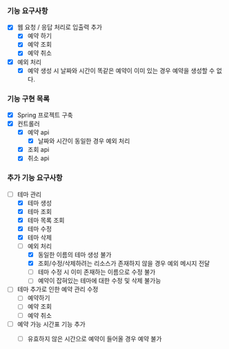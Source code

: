 ### 기능 요구사항
- [x] 웹 요청 / 응답 처리로 입출력 추가
  - [x] 예약 하기
  - [x] 예약 조회
  - [x] 예약 취소
- [x] 예외 처리
  - [x] 예약 생성 시 날짜와 시간이 똑같은 예약이 이미 있는 경우 예약을 생성할 수 없다.

### 기능 구현 목록
- [x] Spring 프로젝트 구축
- [x] 컨트롤러
  - [x] 예약 api
    - [x] 날짜와 시간이 동일한 경우 예외 처리
  - [x] 조회 api
  - [x] 취소 api

### 추가 기능 요구사항
- [ ] 테마 관리
  - [x] 테마 생성
  - [x] 테마 조회
  - [x] 테마 목록 조회
  - [x] 테마 수정
  - [x] 테마 삭제
  - [ ] 예외 처리
    - [x] 동일한 이름의 테마 생성 불가
    - [x] 조회/수정/삭제하려는 리소스가 존재하지 않을 경우 예외 메시지 전달
    - [ ] 테마 수정 시 이미 존재하는 이름으로 수정 불가
    - [ ] 예약이 잡혀있는 테마에 대한 수정 및 삭제 불가능
- [ ] 테마 추가로 인한 예약 관리 수정
  - [ ] 예약하기
  - [ ] 예약 조회
  - [ ] 예약 취소
- [ ] 예약 가능 시간표 기능 추가
  - [ ] 유효하지 않은 시간으로 예약이 들어올 경우 예약 불가

